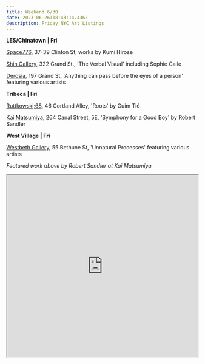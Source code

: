 ```yaml
---
title: Weekend 6/30
date: 2023-06-26T18:43:14.436Z
description: Friday NYC Art Listings
---
```

**L﻿ES/Chinatown | Fri**

[Space776](https://www.space776.com/), 37-39 Clinton St, works by Kumi Hirose

[Shin Gallery](http://shin-gallery.com/Exhibition/?view_fg=U&site_gb=1), 322 Grand St., 'The Verbal Visual' including Sophie Calle

[Derosia](https://www.derosia.nyc/exhibitions/anything-can-pass-before-the-eyes-of-a-person), 197 Grand St, 'Anything can pass before the eyes of a person' featuring various artists

**T﻿ribeca | Fri**

[Ruttkowski;68](https://www.ruttkowski68.com/exhibition/roots/), 46 Cortland Alley, 'Roots' by Guim Tió

[Kai Matsumiya](http://kaimatsumiya.com/), 264 Canal Street, 5E, 'Symphony for a Good Boy' by Robert Sandler

**W﻿est Village | Fri**

[Westbeth Gallery](https://westbeth.org/event/unnatural-processes/), 55 Bethune St, 'Unnatural Processes' featuring various artists

*F﻿eatured work above by Robert Sandler at Kai Matsumiya*

<iframe src="https://www.google.com/maps/d/u/0/embed?mid=181NVoIk6ONs61wK6eRNmOt320_xZMRM&ehbc=2E312F" width="100%" height="480"></iframe>